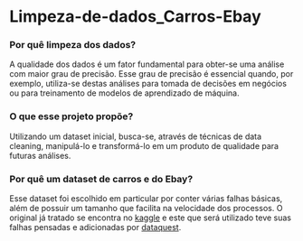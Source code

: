 # Limpeza-de-dados_Carros-Ebay

### Por quê limpeza dos dados?
A qualidade dos dados é um fator fundamental para obter-se uma análise com maior grau de precisão.
Esse grau de precisão é essencial quando, por exemplo, utiliza-se destas análises para tomada de decisões em negócios ou para treinamento de modelos de aprendizado de máquina.

### O que esse projeto propõe?
Utilizando um dataset inicial, busca-se, através de técnicas de data cleaning, manipulá-lo e transformá-lo em um produto de qualidade para futuras análises.

### Por quê um dataset de carros e do Ebay?
Esse dataset foi escolhido em particular por conter várias falhas básicas, além de possuir um tamanho que facilita na velocidade dos processos. O original já tratado se encontra no [kaggle](https://www.kaggle.com/orgesleka/used-cars-database/data) e este que será utilizado teve suas falhas pensadas e adicionadas por [dataquest](https://www.dataquest.io).
